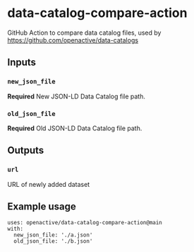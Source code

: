 # data-catalog-compare-action
GitHub Action to compare data catalog files, used by https://github.com/openactive/data-catalogs

## Inputs

### `new_json_file`

**Required** New JSON-LD Data Catalog file path.

### `old_json_file`

**Required** Old JSON-LD Data Catalog file path.

## Outputs

### `url`

URL of newly added dataset

## Example usage

```
uses: openactive/data-catalog-compare-action@main
with:
  new_json_file: './a.json'
  old_json_file: './b.json'
```
